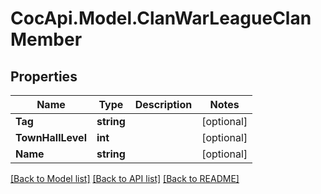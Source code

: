# CocApi.Model.ClanWarLeagueClanMember

## Properties

Name | Type | Description | Notes
------------ | ------------- | ------------- | -------------
**Tag** | **string** |  | [optional] 
**TownHallLevel** | **int** |  | [optional] 
**Name** | **string** |  | [optional] 

[[Back to Model list]](../README.md#documentation-for-models) [[Back to API list]](../README.md#documentation-for-api-endpoints) [[Back to README]](../README.md)



